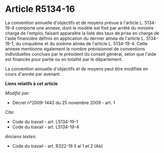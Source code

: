 # Article R5134-16

La convention annuelle d'objectifs et de moyens prévue à l'article L. 5134-19-4 comporte une annexe, dont le modèle est fixé
par arrêté du ministre chargé de l'emploi, faisant apparaître la liste des taux de prise en charge de l'aide financière
définis en application du dernier alinéa de l'article L. 5134-19-1, du cinquième et du sixième alinéa de l'article L.
5134-19-4. Cette annexe mentionne également le nombre prévisionnel de conventions individuelles conclues par le président du
conseil général, selon que l'aide est financée pour partie ou en totalité par le département. 

La convention annuelle d'objectifs et de moyens peut être modifiée en cours d'année par avenant.

**Liens relatifs à cet article**

_Modifié par_:

  - Décret n°2009-1442 du 25 novembre 2009 - art. 1

_Cite_:

  - Code du travail - art. L5134-19-1
  - Code du travail - art. L5134-19-4

_Anciens textes_:

  - Code du travail - art. R322-16 II al 1 et 2 (Ab)
